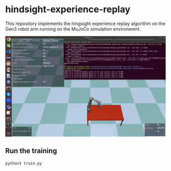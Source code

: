 # hindsight-experience-replay

This repository implements the hingsight experience replay algorithm on the Gen3 robot arm running on the MuJoCo simulation environemnt.

![](demo.gif)


## Run the training

```bash
python3 train.py
```
